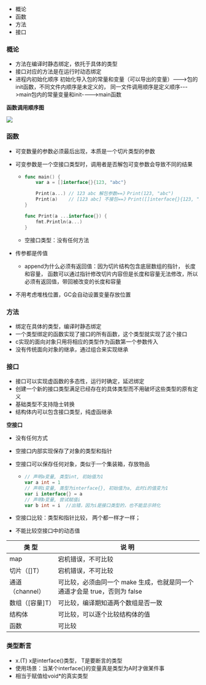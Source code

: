 - 概论
- 函数
- 方法
- 接口

### 概论

- 方法在编译时静态绑定，依托于具体的类型
- 接口对应的方法是在运行时动态绑定
- 进程内初始化顺序 初始化导入包的常量和变量（可以导出的变量）--->包的init函数，不同文件内顺序是未定义的， 同一文件调用顺序是定义顺序--->main包内的常量变量和init---->main函数

**函数调用顺序图**

![](../images/ch1-11-init.ditaa.png)



### 函数

- 可变数量的参数必须最后出现，本质是一个切片类型的参数

- 可变参数是一个空接口类型时，调用者是否解包可变参数会导致不同的结果

  - ```go
    func main() {
    	var a = []interface{}{123, "abc"}
    
        Print(a...) // 123 abc 解包参数==》Print(123, "abc")
        Print(a)    // [123 abc] 不接包==》Print([]interface{}{123, "abc"})
    }
    
    func Print(a ...interface{}) {
    	fmt.Println(a...)
    }
    ```

  - 空接口类型：没有任何方法

- 传参都是传值

  - append为什么必须有返回值：因为切片结构包含底层数组的指针， 长度和容量， 函数可以通过指针修改切片内容但是长度和容量无法修改，所以必须有返回值，带回被改变的长度和容量

- 不用考虑堆栈位置，GC会自动设置变量存放位置



### 方法

- 绑定在具体的类型，编译时静态绑定
- 一个类型绑定的函数实现了接口的所有函数，这个类型就实现了这个接口
- c实现的面向对象只用将相应的类型作为函数第一个参数传入
- 没有传统面向对象的继承，通过组合来实现继承



### 接口

- 接口可以实现虚函数的多态性，运行时确定，延迟绑定
- 创建一个新的接口类型满足已经存在的具体类型而不用破坏这些类型的原有定义
- 基础类型不支持隐士转换
- 结构体内可以包含接口类型，纯虚函继承



**空接口**

- 没有任何方式

- 空接口内部实现保存了对象的类型和指针

- 空接口可以保存任何对象，类似于一个集装箱，存放物品

  - ```go
    // 声明a变量, 类型int, 初始值为1
    var a int = 1
    // 声明i变量, 类型为interface{}, 初始值为a, 此时i的值变为1
    var i interface{} = a
    // 声明b变量, 尝试赋值i
    var b int = i  //出错，因为i是接口类型的，也不能显示转化
    ```

- 空接口比较：类型和指针比较， 两个都一样才一样；

- 不能比较空接口中的动态值

| 类  型          | 说  明                                                       |
| --------------- | ------------------------------------------------------------ |
| map             | 宕机错误，不可比较                                           |
| 切片（[]T）     | 宕机错误，不可比较                                           |
| 通道（channel） | 可比较，必须由同一个 make 生成，也就是同一个通道才会是 true，否则为 false |
| 数组（[容量]T） | 可比较，编译期知道两个数组是否一致                           |
| 结构体          | 可比较，可以逐个比较结构体的值                               |
| 函数            | 可比较                                                       |



### 类型断言

- x.(T)  x是interface()类型， T是要断言的类型
- 使用场景：当某个interface{}的变量真是类型为A时才做某件事
- 相当于赋值给void*的真实类型



